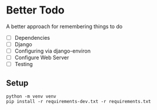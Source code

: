 # Better Todo

A better approach for remembering things to do 

* [ ] Dependencies
* [ ] Django
* [ ] Configuring via django-environ
* [ ] Configure Web Server
* [ ] Testing

## Setup

```
python -m venv venv
pip install -r requirements-dev.txt -r requirements.txt
```
